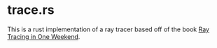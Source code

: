 # trace.rs

This is a rust implementation of a ray tracer based off of the book
[Ray Tracing in One Weekend](https://www.realtimerendering.com/raytracing/Ray%20Tracing%20in%20a%20Weekend.pdf).
